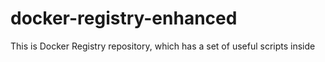 # docker-registry-enhanced
This is Docker Registry repository, which has a set of useful scripts inside
